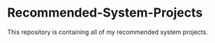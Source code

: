 # Recommended-System-Projects
This repository is containing all of my recommended system projects. 
